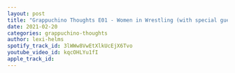 ```yaml
---
layout: post
title: "Grappuchino Thoughts E01 - Women in Wrestling (with special guest Jessy @WatchesJess)"
date: 2021-02-20
categories: grappuchino-thoughts
author: lexi-helms
spotify_track_id: 3lWWw8VwEtXlkUcEjX6Tvo
youtube_video_id: kqcOHLYu1fI
apple_track_id: 
---
```

